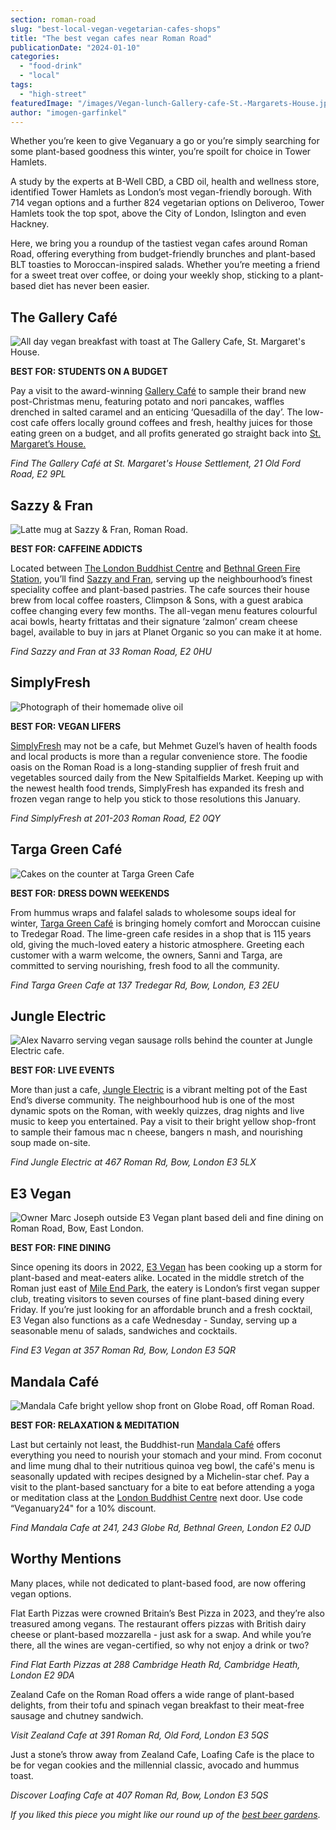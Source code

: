 ```yaml
---
section: roman-road
slug: "best-local-vegan-vegetarian-cafes-shops"
title: "The best vegan cafes near Roman Road"
publicationDate: "2024-01-10"
categories: 
  - "food-drink"
  - "local"
tags: 
  - "high-street"
featuredImage: "/images/Vegan-lunch-Gallery-cafe-St.-Margarets-House.jpg"
author: "imogen-garfinkel"
---
```


Whether you’re keen to give Veganuary a go or you’re simply searching for some plant-based goodness this winter, you’re spoilt for choice in Tower Hamlets. 

A study by the experts at B-Well CBD, a CBD oil, health and wellness store, identified Tower Hamlets as London’s most vegan-friendly borough. With 714 vegan options and a further 824 vegetarian options on Deliveroo, Tower Hamlets took the top spot, above the City of London, Islington and even Hackney. 

Here, we bring you a roundup of the tastiest vegan cafes around Roman Road, offering everything from budget-friendly brunches and plant-based BLT toasties to Moroccan-inspired salads. Whether you’re meeting a friend for a sweet treat over coffee, or doing your weekly shop, sticking to a plant-based diet has never been easier. 

## The Gallery Café

![All day vegan breakfast with toast at The Gallery Cafe, St. Margaret's House.](/images/All-day-vegan-breakfast-The-Gallery-Cafe-St.-Margarets-House-1024x683.jpg)

**BEST FOR: STUDENTS ON A BUDGET**

Pay a visit to the award-winning [Gallery Café](https://romanroadlondon.com/gallery-cafe-bethnal-green-vegan-food-review/) to sample their brand new post-Christmas menu, featuring potato and nori pancakes, waffles drenched in salted caramel and an enticing ‘Quesadilla of the day’. The low-cost cafe offers locally ground coffees and fresh, healthy juices for those eating green on a budget, and all profits generated go straight back into [St. Margaret’s House.](https://romanroadlondon.com/places/st-margarets-house/)

_Find The Gallery Café at St. Margaret's House Settlement, 21 Old Ford Road, E2 9PL_

## Sazzy & Fran

![Latte mug at Sazzy & Fran, Roman Road.](/images/Coffee-Sazzy-and-Fran-1024x683.jpg)

**BEST FOR: CAFFEINE ADDICTS**

Located between [The London Buddhist Centre](https://romanroadlondon.com/london-buddhist-centre-east-london/) and [Bethnal Green Fire Station](https://bethnalgreenlondon.co.uk/bethnal-green-fire-station/), you’ll find [Sazzy and Fran](https://romanroadlondon.com/new-sazzy-and-fran-vegan-cafe/), serving up the neighbourhood’s finest speciality coffee and plant-based pastries. The cafe sources their house brew from local coffee roasters, Climpson & Sons, with a guest arabica coffee changing every few months. The all-vegan menu features colourful acai bowls, hearty frittatas and their signature ‘zalmon’ cream cheese bagel, available to buy in jars at Planet Organic so you can make it at home.

_Find Sazzy and Fran at 33 Roman Road, E2 0HU_

## SimplyFresh

![Photograph of their homemade olive oil](/images/Simply-Fresh-Roman-Road-Globe-Town-15.jpg)

**BEST FOR: VEGAN LIFERS**

[SimplyFresh](https://romanroadlondon.com/simply-fresh-globe-town-mehmet-guzel-interview/) may not be a cafe, but Mehmet Guzel’s haven of health foods and local products is more than a regular convenience store. The foodie oasis on the Roman Road is a long-standing supplier of fresh fruit and vegetables sourced daily from the New Spitalfields Market. Keeping up with the newest health food trends, SimplyFresh has expanded its fresh and frozen vegan range to help you stick to those resolutions this January.

_Find SimplyFresh at 201-203 Roman Road, E2 0QY_

## Targa Green Café

![Cakes on the counter at Targa Green Cafe](/images/targa-green-cafe-bow-east-london-2.jpg)

**BEST FOR: DRESS DOWN WEEKENDS**

From hummus wraps and falafel salads to wholesome soups ideal for winter, [Targa Green Café](https://romanroadlondon.com/targa-green-cafe-vegan-review/) is bringing homely comfort and Moroccan cuisine to Tredegar Road. The lime-green cafe resides in a shop that is 115 years old, giving the much-loved eatery a historic atmosphere. Greeting each customer with a warm welcome, the owners, Sanni and Targa, are committed to serving nourishing, fresh food to all the community. 

_Find Targa Green Cafe at 137 Tredegar Rd, Bow, London, E3 2EU_

## Jungle Electric

![Alex Navarro serving vegan sausage rolls behind the counter at Jungle Electric cafe.](/images/Jungle-electric-vegan-sausage-roll-1024x683.jpg)

**BEST FOR: LIVE EVENTS**

More than just a cafe, [Jungle Electric](https://romanroadlondon.com/discover-bow-jungle-electric-vegan-cafe/) is a vibrant melting pot of the East End’s diverse community. The neighbourhood hub is one of the most dynamic spots on the Roman, with weekly quizzes, drag nights and live music to keep you entertained. Pay a visit to their bright yellow shop-front to sample their famous mac n cheese, bangers n mash, and nourishing soup made on-site. 

_Find Jungle Electric at 467 Roman Rd, Bow, London E3 5LX_

## E3 Vegan

![Owner Marc Joseph outside E3 Vegan plant based deli and fine dining on Roman Road, Bow, East London.](/images/E3-Vegan-cafe-Roman-Road-Marc-Joseph-1024x683.jpg)

**BEST FOR: FINE DINING**

Since opening its doors in 2022, [E3 Vegan](https://romanroadlondon.com/e3-vegan-cafe-food-review/) has been cooking up a storm for plant-based and meat-eaters alike. Located in the middle stretch of the Roman just east of [Mile End Park](https://romanroadlondon.com/mile-end-park-history/), the eatery is London’s first vegan supper club, treating visitors to seven courses of fine plant-based dining every Friday. If you’re just looking for an affordable brunch and a fresh cocktail, E3 Vegan also functions as a cafe Wednesday - Sunday, serving up a seasonable menu of salads, sandwiches and cocktails. 

_Find E3 Vegan at 357 Roman Rd, Bow, London E3 5QR_

## Mandala Café

![Mandala Cafe bright yellow shop front on Globe Road, off Roman Road.](/images/mandala-cafe-globe-town-1024x683.jpg)

**BEST FOR: RELAXATION & MEDITATION**

Last but certainly not least, the Buddhist-run [Mandala Café](https://romanroadlondon.com/mandala-cafe-opens-london-buddhist-centre-globe-town/) offers everything you need to nourish your stomach and your mind. From coconut and lime mung dhal to their nutritious quinoa veg bowl, the café's menu is seasonally updated with recipes designed by a Michelin-star chef. Pay a visit to the plant-based sanctuary for a bite to eat before attending a yoga or meditation class at the [London Buddhist Centre](https://romanroadlondon.com/london-buddhist-centre-east-london/) next door. Use code “Veganuary24" for a 10% discount.

_Find Mandala Cafe at 241, 243 Globe Rd, Bethnal Green, London E2 0JD_

## Worthy Mentions

Many places, while not dedicated to plant-based food, are now offering vegan options. 

Flat Earth Pizzas were crowned Britain’s Best Pizza in 2023, and they’re also treasured among vegans. The restaurant offers pizzas with British dairy cheese or plant-based mozzarella - just ask for a swap. And while you’re there, all the wines are vegan-certified, so why not enjoy a drink or two? 

_Find Flat Earth Pizzas at 288 Cambridge Heath Rd, Cambridge Heath, London E2 9DA_

Zealand Cafe on the Roman Road offers a wide range of plant-based delights, from their tofu and spinach vegan breakfast to their meat-free sausage and chutney sandwich.

_Visit Zealand Cafe at 391 Roman Rd, Old Ford, London E3 5QS_

Just a stone’s throw away from Zealand Cafe, Loafing Cafe is the place to be for vegan cookies and the millennial classic, avocado and hummus toast. 

_Discover Loafing Cafe at 407 Roman Rd, Bow, London E3 5QS_

_If you liked this piece you might like our round up of the [best beer gardens](https://romanroadlondon.com/best-beer-gardens/)_.
